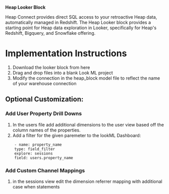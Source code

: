 **Heap Looker Block**

Heap Connect provides direct SQL access to your retroactive Heap data, automatically managed in Redshift. The Heap Looker block provides a starting point for Heap data exploration in Looker, specifically for Heap's Redshift, Bigquery, and Snowflake offering.


# Implementation Instructions
1. Download the looker block from here
2. Drag and drop files into a blank Look ML project
3. Modify the connection in the heap_block model file to reflect the name of your warehouse connection


## Optional Customization:



### Add User Property Drill Downs
1. In the users file add additional dimensions to the user view based off the column names of the properties.
2. Add a filter for the given paremeter to the lookML Dashboard:
  
``` 
    - name: property_name
    type: field_filter
    explore: sessions
    field: users.property_name
```


### Add Custom Channel Mappings
1. in the sessions view edit the dimension referrer mapping with additional case when statements
